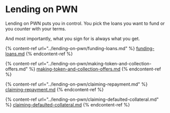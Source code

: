 # Lending on PWN

Lending on PWN puts you in control. You pick the loans you want to fund or you counter with your terms.&#x20;

And most importantly, what you sign for is always what you get.

{% content-ref url="../lending-on-pwn/funding-loans.md" %}
[funding-loans.md](../lending-on-pwn/funding-loans.md)
{% endcontent-ref %}

{% content-ref url="../lending-on-pwn/making-token-and-collection-offers.md" %}
[making-token-and-collection-offers.md](../lending-on-pwn/making-token-and-collection-offers.md)
{% endcontent-ref %}

{% content-ref url="../lending-on-pwn/claiming-repayment.md" %}
[claiming-repayment.md](../lending-on-pwn/claiming-repayment.md)
{% endcontent-ref %}

{% content-ref url="../lending-on-pwn/claiming-defaulted-collateral.md" %}
[claiming-defaulted-collateral.md](../lending-on-pwn/claiming-defaulted-collateral.md)
{% endcontent-ref %}

